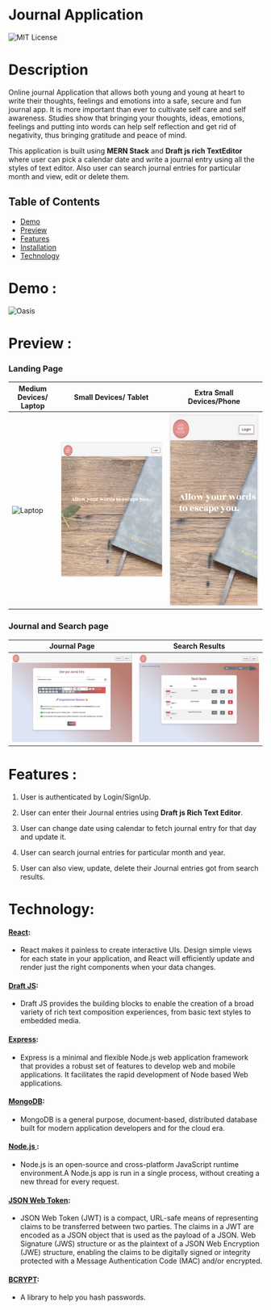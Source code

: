 # Journal Application

![MIT License](https://img.shields.io/badge/license-MIT-green)

# Description

Online journal Application that allows both young and young at heart to write their thoughts, feelings and emotions into a safe, secure and fun journal app. It is more important than ever to cultivate self care and self awareness. Studies show that bringing your thoughts, ideas, emotions, feelings and putting into words can help self reflection and get rid of negativity, thus bringing gratitude and peace of mind.

This application is built using **MERN Stack** and **Draft js rich TextEditor** where user can pick a calendar date and write a journal entry using all the styles of text editor. Also user can search journal entries for particular month and view, edit or delete them.


## Table of Contents

* [Demo](#demo)
* [Preview](#preview)
* [Features](#features)
* [Installation](#installation)
* [Technology](#technology)


# Demo : 

![Oasis](./client/src/images/journalapp.gif)

# Preview : 

### Landing Page

|Medium Devices/ Laptop|Small Devices/ Tablet|Extra Small Devices/Phone
|--|--|--
|![Laptop](./client/src/images/landingpage.png)|![Tablet](./client/src/images/ipadlandingpage.png)|![Mobile](./client/src/images/phonelandingpage.png)

### Journal and Search page

|Journal Page|Search Results|
|--|--
|![Journal](./client/src/images/JournalPage.png)|![Search results](./client/src/images/SearchResults.png)

# Features : 

1. User is authenticated by Login/SignUp.

2. User can enter their Journal entries using **Draft js Rich Text Editor**.

3. User can change date using calendar to fetch journal entry for that day and update it.

4. User can search journal entries for particular month and year.

5. User can also view, update, delete their Journal entries got from search results.

# Technology:

#### [React](https://reactjs.org/):
* React makes it painless to create interactive UIs. Design simple views for each state in your application, and React will efficiently update and render just the right components when your data changes.

#### [Draft JS](https://draftjs.org/):
* Draft JS provides the building blocks to enable the creation of a broad variety of rich text composition experiences, from basic text styles to embedded media.

#### [Express](https://www.npmjs.com/package/expres):
* Express is a minimal and flexible Node.js web application framework that provides a robust set of features to develop web and mobile applications. It facilitates the rapid development of Node based Web applications.

#### [MongoDB](https://www.mongodb.com/):
* MongoDB is a general purpose, document-based, distributed database built for modern application developers and for the cloud era.

#### [Node.js ](https://nodejs.org/en/):
* Node.js is an open-source and cross-platform JavaScript runtime environment.A Node.js app is run in a single process, without creating a new thread for every request.

#### [JSON Web Token](https://www.npmjs.com/package/jsonwebtoken):
* JSON Web Token (JWT) is a compact, URL-safe means of representing claims to be transferred between two parties.  The claims in a JWT are encoded as a JSON object that is used as the payload of a JSON. Web Signature (JWS) structure or as the plaintext of a JSON Web Encryption (JWE) structure, enabling the claims to be digitally signed or integrity protected with a Message Authentication Code (MAC) and/or encrypted.

#### [BCRYPT](https://www.npmjs.com/package/bcrypt):
* A library to help you hash passwords.
